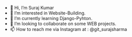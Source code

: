 - 👋 Hi, I’m Suraj Kumar
- 👀 I’m interested in Website-Building.
- 🌱 I’m currently learning Django-Pyhton.
- 💞️ I’m looking to collaborate on some WEB projects.
- 📫 How to reach me via Instagram at : @git_surajsharma

